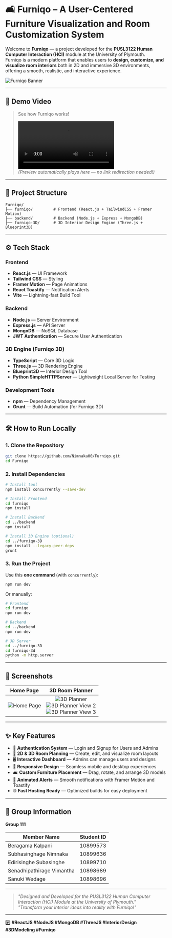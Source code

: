 # 🛋️ Furniqo – A User-Centered Furniture Visualization and Room Customization System

Welcome to **Furniqo** — a project developed for the **PUSL3122 Human Computer Interaction (HCI)** module at the University of Plymouth.  
Furniqo is a modern platform that enables users to **design, customize, and visualize room interiors** both in 2D and immersive 3D environments, offering a smooth, realistic, and interactive experience.

![Furniqo Banner](./assets/banner.png)

---

## 🎥 Demo Video

> See how Furniqo works!  
>  
> ![Demo Video Preview](./assets/demo.mp4)  
> *(Preview automatically plays here — no link redirection needed!)*

---

## 📂 Project Structure

```
Furniqo/
├── furniqo/         # Frontend (React.js + TailwindCSS + Framer Motion)
├── backend/         # Backend (Node.js + Express + MongoDB)
├── furniqo-3D/      # 3D Interior Design Engine (Three.js + Blueprint3D)
```

---

## ⚙️ Tech Stack

### Frontend
- **React.js** — UI Framework
- **Tailwind CSS** — Styling
- **Framer Motion** — Page Animations
- **React Toastify** — Notification Alerts
- **Vite** — Lightning-fast Build Tool

### Backend
- **Node.js** — Server Environment
- **Express.js** — API Server
- **MongoDB** — NoSQL Database
- **JWT Authentication** — Secure User Authentication

### 3D Engine (Furniqo 3D)
- **TypeScript** — Core 3D Logic
- **Three.js** — 3D Rendering Engine
- **Blueprint3D** — Interior Design Tool
- **Python SimpleHTTPServer** — Lightweight Local Server for Testing

### Development Tools
- **npm** — Dependency Management
- **Grunt** — Build Automation (for Furniqo 3D)

---

## 🛠 How to Run Locally

### 1. Clone the Repository
```bash
git clone https://github.com/Nimnaka00/Furniqo.git
cd Furniqo
```

### 2. Install Dependencies
```bash
# Install tool
npm install concurrently --save-dev

# Install Frontend
cd furniqo
npm install

# Install Backend
cd ../backend
npm install

# Install 3D Engine (optional)
cd ../furniqo-3D
npm install --legacy-peer-deps
grunt
```

### 3. Run the Project

Use this **one command** (with `concurrently`):

```bash
npm run dev
```

Or manually:

```bash
# Frontend
cd furniqo
npm run dev

# Backend
cd ../backend
npm run dev

# 3D Server
cd ../furniqo-3D
cd furniqo-3d
python -m http.server
```

---

## 📸 Screenshots

| Home Page | 3D Room Planner |
|:---------:|:---------------:|
| ![Home Page](./assets/screenshot-home.png) | ![3D Planner](./assets/screenshot-3d.png) <br> ![3D Planner View 2](./assets/screenshot-3d01.png) <br> ![3D Planner View 3](./assets/screenshot-3d02.png) |

                                                 

---

## ✨ Key Features
- 🔐 **Authentication System** — Login and Signup for Users and Admins
- 🎨 **2D & 3D Room Planning** — Create, edit, and visualize room layouts
- 🖥️ **Interactive Dashboard** — Admins can manage users and designs
- 📱 **Responsive Design** — Seamless mobile and desktop experiences
- 🛋️ **Custom Furniture Placement** — Drag, rotate, and arrange 3D models
- 🔔 **Animated Alerts** — Smooth notifications with Framer Motion and Toastify
- 🌐 **Fast Hosting Ready** — Optimized builds for easy deployment

---

## 👥 Group Information

**Group 111**  

| Member Name                  | Student ID    |
|-------------------------------|---------------|
| Beragama Kalpani              | 10899573      |
| Subhasinghage Nimnaka         | 10899636      |
| Edirisinghe Subasinghe        | 10899710      |
| Senadhipathirage Vimantha     | 10898689      |
| Sanuki Wedage                 | 10898696      |

---

> _"Designed and Developed for the PUSL3122 Human Computer Interaction (HCI) Module at the University of Plymouth."_  
> _"Transform your interior ideas into reality with Furniqo!"_

---

#️⃣ **#ReactJS #NodeJS #MongoDB #ThreeJS #InteriorDesign #3DModeling #Furniqo**
